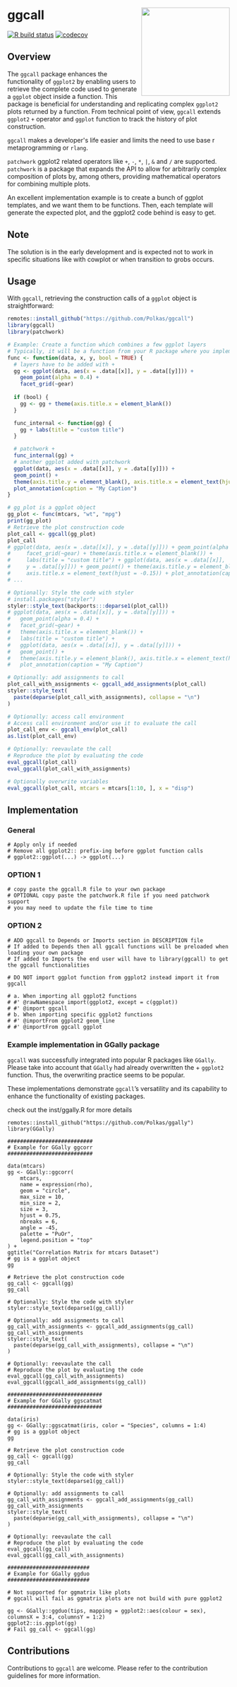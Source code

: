 # ggcall <a href='https://github.com/polkas/ggcall'><img src='man/figures/ggcall_logo.png' align="right" width="200px" /></a>
[![R build status](https://github.com/polkas/ggcall/workflows/R/badge.svg)](https://github.com/polkas/ggcall/actions)
[![codecov](https://codecov.io/gh/Polkas/ggcall/branch/main/graph/badge.svg)](https://app.codecov.io/gh/Polkas/ggcall)

## Overview

The `ggcall` package enhances the functionality of `ggplot2` by enabling users to retrieve the complete code used to generate a `ggplot` object inside a function. This package is beneficial for understanding and replicating complex `ggplot2` plots returned by a function. From technical point of view, `ggcall` extends `ggplot2` `+` operator and `ggplot` function to track the history of plot construction.

`ggcall` makes a developer's life easier and limits the need to use base r metaprogramming or `rlang`.

`patchwork` ggplot2 related operators like `+`, `-`, `*`, `|`, `&` and `/` are supported. 
`patchwork` is a package that expands the API to allow for arbitrarily complex composition of plots by, 
among others, providing mathematical operators for combining multiple plots.

An excellent implementation example is to create a bunch of ggplot templates, and we want them to be functions.
Then, each template will generate the expected plot, and the ggplot2 code behind is easy to get.

## Note

The solution is in the early development and is expected not to work in specific situations like with cowplot or when transition to grobs occurs.

## Usage

With `ggcall`, retrieving the construction calls of a `ggplot` object is straightforward:

```r
remotes::install_github("https://github.com/Polkas/ggcall")
library(ggcall)
library(patchwork)

# Example: Create a function which combines a few ggplot layers
# Typically, it will be a function from your R package where you implemented ggcall
func <- function(data, x, y, bool = TRUE) {
  # layers have to be added with +
  gg <- ggplot(data, aes(x = .data[[x]], y = .data[[y]])) +
    geom_point(alpha = 0.4) +
    facet_grid(~gear)
    
  if (bool) {
    gg <- gg + theme(axis.title.x = element_blank())
  }

  func_internal <- function(gg) {
    gg + labs(title = "custom title")
  }

  # patchwork +
  func_internal(gg) + 
  # another ggplot added with patchwork
  ggplot(data, aes(x = .data[[x]], y = .data[[y]])) + 
  geom_point() + 
  theme(axis.title.y = element_blank(), axis.title.x = element_text(hjust = -0.15)) +
  plot_annotation(caption = "My Caption")
}

# gg_plot is a ggplot object
gg_plot <- func(mtcars, "wt", "mpg")
print(gg_plot)
# Retrieve the plot construction code
plot_call <- ggcall(gg_plot)
plot_call
# ggplot(data, aes(x = .data[[x]], y = .data[[y]])) + geom_point(alpha = 0.4) + 
#     facet_grid(~gear) + theme(axis.title.x = element_blank()) + 
#     labs(title = "custom title") + ggplot(data, aes(x = .data[[x]], 
#     y = .data[[y]])) + geom_point() + theme(axis.title.y = element_blank(), 
#     axis.title.x = element_text(hjust = -0.15)) + plot_annotation(caption = "My Caption")
# ...

# Optionally: Style the code with styler
# install.packages("styler")
styler::style_text(backports:::deparse1(plot_call))
# ggplot(data, aes(x = .data[[x]], y = .data[[y]])) +
#   geom_point(alpha = 0.4) +
#   facet_grid(~gear) +
#   theme(axis.title.x = element_blank()) +
#   labs(title = "custom title") +
#   ggplot(data, aes(x = .data[[x]], y = .data[[y]])) +
#   geom_point() +
#   theme(axis.title.y = element_blank(), axis.title.x = element_text(hjust = -0.15)) +
#   plot_annotation(caption = "My Caption")

# Optionally: add assignments to call
plot_call_with_assignments <- ggcall_add_assignments(plot_call)
styler::style_text(
  paste(deparse(plot_call_with_assignments), collapse = "\n")
)

# Optionally: access call environment
# Access call environment and/or use it to evaluate the call
plot_call_env <- ggcall_env(plot_call)
as.list(plot_call_env)

# Optionally: reevaulate the call
# Reproduce the plot by evaluating the code
eval_ggcall(plot_call)
eval_ggcall(plot_call_with_assignments)

# Optionally overwrite variables
eval_ggcall(plot_call, mtcars = mtcars[1:10, ], x = "disp")
```

## Implementation

### General

```
# Apply only if needed
# Remove all ggplot2:: prefix-ing before ggplot function calls
# ggplot2::ggplot(...) -> ggplot(...)
```

### OPTION 1

```
# copy paste the ggcall.R file to your own package
# OPTIONAL copy paste the patchwork.R file if you need patchwork support
# you may need to update the file time to time
```

### OPTION 2

```
# ADD ggcall to Depends or Imports section in DESCRIPTION file
# If added to Depends then all ggcall functions will be preloaded when loading your own package
# If added to Imports the end user will have to library(ggcall) to get the ggcall functionalities
```

```
# DO NOT import ggplot function from ggplot2 instead import it from ggcall

# a. When importing all ggplot2 functions
# #' @rawNamespace import(ggplot2, except = c(ggplot))
# #' @import ggcall
# b. When importing specific ggplot2 functions
# #' @importFrom ggplot2 geom_line
# #' @importFrom ggcall ggplot
```

### Example implementation in GGally package

`ggcall` was successfully integrated into popular R packages like `GGally`. Please take into account that `GGally` had already overwritten the + `ggplot2` function. Thus, the overwriting practice seems to be popular.

These implementations demonstrate `ggcall`’s versatility and its capability to enhance the functionality of existing packages.

check out the inst/ggally.R for more details

```
remotes::install_github("https://github.com/Polkas/ggally")
library(GGally)

###########################
# Example for GGally ggcorr
###########################

data(mtcars)
gg <- GGally::ggcorr(
    mtcars,
    name = expression(rho),
    geom = "circle",
    max_size = 10,
    min_size = 2,
    size = 3,
    hjust = 0.75,
    nbreaks = 6,
    angle = -45,
    palette = "PuOr",
    legend.position = "top"
) + 
ggtitle("Correlation Matrix for mtcars Dataset")
# gg is a ggplot object
gg

# Retrieve the plot construction code
gg_call <- ggcall(gg)
gg_call

# Optionally: Style the code with styler
styler::style_text(deparse1(gg_call))

# Optionally: add assignments to call
gg_call_with_assignments <- ggcall_add_assignments(gg_call)
gg_call_with_assignments
styler::style_text(
  paste(deparse(gg_call_with_assignments), collapse = "\n")
)

# Optionally: reevaulate the call
# Reproduce the plot by evaluating the code
eval_ggcall(gg_call_with_assignments)
eval_ggcall(ggcall_add_assignments(gg_call))

##############################
# Example for GGally ggscatmat
##############################

data(iris)
gg <- GGally::ggscatmat(iris, color = "Species", columns = 1:4)
# gg is a ggplot object
gg

# Retrieve the plot construction code
gg_call <- ggcall(gg)
gg_call

# Optionally: Style the code with styler
styler::style_text(deparse1(gg_call))

# Optionally: add assignments to call
gg_call_with_assignments <- ggcall_add_assignments(gg_call)
gg_call_with_assignments
styler::style_text(
  paste(deparse(gg_call_with_assignments), collapse = "\n")
)

# Optionally: reevaulate the call
# Reproduce the plot by evaluating the code
eval_ggcall(gg_call)
eval_ggcall(gg_call_with_assignments)

##########################
# Example for GGally ggduo
##########################

# Not supported for ggmatrix like plots
# ggcall will fail as ggmatrix plots are not build with pure ggplot2

gg <- GGally::ggduo(tips, mapping = ggplot2::aes(colour = sex), columnsX = 3:4, columnsY = 1:2)
ggplot2::is.ggplot(gg)
# Fail gg_call <- ggcall(gg)
```

## Contributions

Contributions to `ggcall` are welcome. Please refer to the contribution guidelines for more information.
